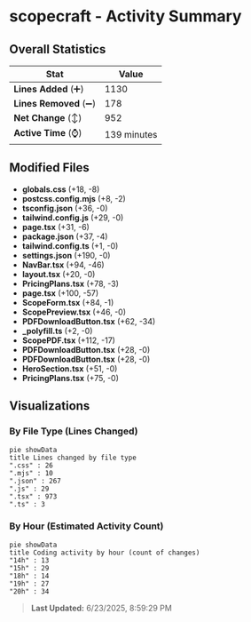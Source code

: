 # scopecraft - Activity Summary 

## Overall Statistics

| Stat                   | Value                                                             |
| ---------------------- | ----------------------------------------------------------------- |
| **Lines Added** (➕)   | 1130                                          |
| **Lines Removed** (➖) | 178                                        |
| **Net Change** (↕)    | 952                |
| **Active Time** (⌚)   | 139 minutes |


## Modified Files
- **globals.css** (+18, -8)
- **postcss.config.mjs** (+8, -2)
- **tsconfig.json** (+36, -0)
- **tailwind.config.js** (+29, -0)
- **page.tsx** (+31, -6)
- **package.json** (+37, -4)
- **tailwind.config.ts** (+1, -0)
- **settings.json** (+190, -0)
- **NavBar.tsx** (+94, -46)
- **layout.tsx** (+20, -0)
- **PricingPlans.tsx** (+78, -3)
- **page.tsx** (+100, -57)
- **ScopeForm.tsx** (+84, -1)
- **ScopePreview.tsx** (+46, -0)
- **PDFDownloadButton.tsx** (+62, -34)
- **_polyfill.ts** (+2, -0)
- **ScopePDF.tsx** (+112, -17)
- **PDFDownloadButton.tsx** (+28, -0)
- **PDFDownloadButton.tsx** (+28, -0)
- **HeroSection.tsx** (+51, -0)
- **PricingPlans.tsx** (+75, -0)

## Visualizations

### By File Type (Lines Changed)

```mermaid
pie showData
title Lines changed by file type
".css" : 26
".mjs" : 10
".json" : 267
".js" : 29
".tsx" : 973
".ts" : 3
```

### By Hour (Estimated Activity Count)

```mermaid
pie showData
title Coding activity by hour (count of changes)
"14h" : 13
"15h" : 29
"18h" : 14
"19h" : 27
"20h" : 34
```


> **Last Updated:** 6/23/2025, 8:59:29 PM